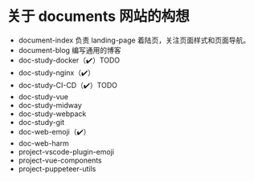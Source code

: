 # 关于 documents 网站的构想

- document-index 负责 landing-page 着陆页，关注页面样式和页面导航。
- document-blog 编写通用的博客
- doc-study-docker（✔️）TODO
- doc-study-nginx（✔️）
- doc-study-CI-CD（✔️）TODO
- doc-study-vue
- doc-study-midway
- doc-study-webpack
- doc-study-git
- doc-web-emoji（✔️）
- doc-web-harm
- project-vscode-plugin-emoji
- project-vue-components
- project-puppeteer-utils
